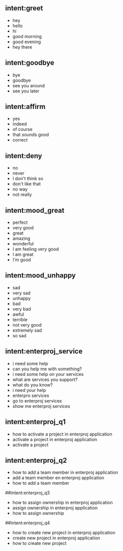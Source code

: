 ## intent:greet
- hey
- hello
- hi
- good morning
- good evening
- hey there

## intent:goodbye
- bye
- goodbye
- see you around
- see you later

## intent:affirm
- yes
- indeed
- of course
- that sounds good
- correct

## intent:deny
- no
- never
- I don't think so
- don't like that
- no way
- not really

## intent:mood_great
- perfect
- very good
- great
- amazing
- wonderful
- I am feeling very good
- I am great
- I'm good

## intent:mood_unhappy
- sad
- very sad
- unhappy
- bad
- very bad
- awful
- terrible
- not very good
- extremely sad
- so sad
## intent:enterproj_service
- i need some help
- can you help me with something?
- i need some help on your services
- what are services you support?
- what do you know?
- i need your help
- enterpro services
- go to enterproj services
- show me enterproj services

## intent:enterproj_q1
- how to activate a project in enterproj application
- activate a project in enterproj application
- activate a project

## intent:enterproj_q2
- how to add a team member in enterproj application
- add a team member en enterproj application
- how to add a team member

##intent:enterproj_q3
- how to assign ownership in enterproj application
- assign ownership in enterproj application
- how to assign ownership

##intent:enterproj_q4
- how to create new project in enterproj application
- create new project in enterproj application
- how to create new project

